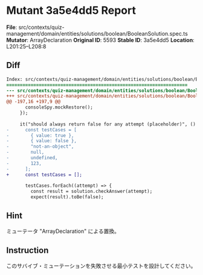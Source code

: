 # Mutant 3a5e4dd5 Report

**File**: src/contexts/quiz-management/domain/entities/solutions/boolean/BooleanSolution.spec.ts
**Mutator**: ArrayDeclaration
**Original ID**: 5593
**Stable ID**: 3a5e4dd5
**Location**: L201:25–L208:8

## Diff

```diff
Index: src/contexts/quiz-management/domain/entities/solutions/boolean/BooleanSolution.spec.ts
===================================================================
--- src/contexts/quiz-management/domain/entities/solutions/boolean/BooleanSolution.spec.ts	original
+++ src/contexts/quiz-management/domain/entities/solutions/boolean/BooleanSolution.spec.ts	mutated #5593
@@ -197,16 +197,9 @@
       consoleSpy.mockRestore();
     });
 
     it("should always return false for any attempt (placeholder)", () => {
-      const testCases = [
-        { value: true },
-        { value: false },
-        "not-an-object",
-        null,
-        undefined,
-        123,
-      ];
+      const testCases = [];
 
       testCases.forEach((attempt) => {
         const result = solution.checkAnswer(attempt);
         expect(result).toBe(false);
```

## Hint

ミューテータ "ArrayDeclaration" による置換。

## Instruction

このサバイブ・ミューテーションを失敗させる最小テストを設計してください。
